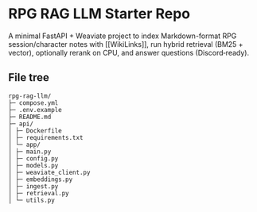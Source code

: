 # RPG RAG LLM Starter Repo

A minimal FastAPI + Weaviate project to index Markdown-format RPG session/character notes with [[WikiLinks]], run hybrid retrieval (BM25 + vector), 
optionally rerank on CPU, and answer questions (Discord‑ready).

## File tree
```
rpg-rag-llm/
├─ compose.yml
├─ .env.example
├─ README.md
├─ api/
│ ├─ Dockerfile
│ ├─ requirements.txt
│ └─ app/
│ ├─ main.py
│ ├─ config.py
│ ├─ models.py
│ ├─ weaviate_client.py
│ ├─ embeddings.py
│ ├─ ingest.py
│ ├─ retrieval.py
│ └─ utils.py
```

